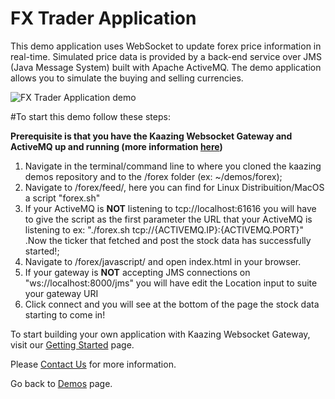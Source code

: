 # FX Trader Application

This demo application uses WebSocket to update forex price information in real-time. Simulated price data is provided by a back-end service over JMS (Java Message System) built with Apache ActiveMQ. The demo application allows you to simulate the buying and selling currencies.

![FX Trader Application demo](Forex.png "FX Trader App Demo")

#To start this demo follow these steps:

**Prerequisite is that you have the Kaazing Websocket Gateway and ActiveMQ up and running (more information [here](https://kaazing.com/doc/5.0/about/setup-guide/index.html))**

1. Navigate in the terminal/command line to where you cloned the kaazing demos repository and to the /forex folder (ex: ~/demos/forex);
2. Navigate to /forex/feed/, here you can find for Linux Distribuition/MacOS a script "forex.sh"
3. If your ActiveMQ is **NOT** listening to tcp://localhost:61616 you will have to give the script as the first parameter the URL that your ActiveMQ is listening to ex: "./forex.sh tcp://{ACTIVEMQ.IP}:{ACTIVEMQ.PORT}" .Now the ticker that fetched and post the stock data has successfully started!;
4. Navigate to /forex/javascript/ and open index.html in your browser.
5. If your gateway is **NOT** accepting JMS connections on "ws://localhost:8000/jms" you will have edit the Location input to suite your gateway URI
6. Click connect and you will see at the bottom of the page the stock data starting to come in!


To start building your own application with Kaazing Websocket Gateway, visit our [Getting Started](https://kaazing.com/getting-started/) page. </br>

Please [Contact Us](https://kaazing.com/contact/) for more information.</br>

Go back to [Demos](http://kaazing.com/products/demos/) page.

